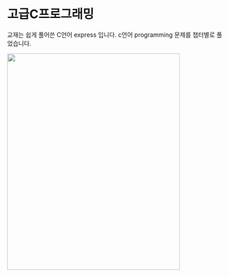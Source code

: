 # 고급C프로그래밍
교재는 쉽게 풀어쓴 C언어 express 입니다.
c언어 programming 문제를 챕터별로 풀었습니다.

<img src="https://user-images.githubusercontent.com/106166621/209564307-737e6fc5-cf4f-4c34-a471-afbdafaccfca.jpg" width="400" height="500">
